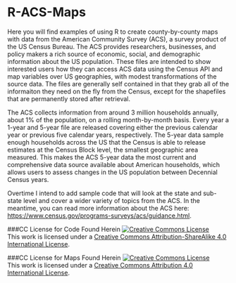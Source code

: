 # R-ACS-Maps
Here you will find examples of using R to create county-by-county maps with data from the American Community Survey (ACS), a survey product of the US Census Bureau. The ACS provides researchers, businesses, and policy makers a rich source of economic, social, and demographic information about the US population. These files are intended to show interested users how they can access ACS data using the Census API and map variables over US geographies, with modest transformations of the source data. The files are generally self contained in that they grab all of the informaiton they need on the fly from the Census, except for the shapefiles that are permanently stored after retrieval.

The ACS collects information from around 3 million households annually, about 1% of the population, on a rolling month-by-month basis. Every year a 1-year and 5-year file are released covering either the previous calendar year or previous five calendar years, respectively. The 5-year data sample enough households across the US that the Census is able to release estimates at the Census Block level, the smallest geographic area measured. This makes the ACS 5-year data the most current and comprehensive data source available about American households, which allows users to assess changes in the US population between Decennial Census years.

Overtime I intend to add sample code that will look at the state and sub-state level and cover a wider variety of topics from the ACS. In the meantime, you can read more information about the ACS here: https://www.census.gov/programs-surveys/acs/guidance.html.

###CC License for Code Found Herein
<a rel="license" href="http://creativecommons.org/licenses/by-sa/4.0/"><img alt="Creative Commons License" style="border-width:0" src="https://i.creativecommons.org/l/by-sa/4.0/88x31.png" /></a><br />This work is licensed under a <a rel="license" href="http://creativecommons.org/licenses/by-sa/4.0/">Creative Commons Attribution-ShareAlike 4.0 International License</a>.

###CC License for Maps Found Herein
<a rel="license" href="http://creativecommons.org/licenses/by/4.0/"><img alt="Creative Commons License" style="border-width:0" src="https://i.creativecommons.org/l/by/4.0/88x31.png" /></a><br />This work is licensed under a <a rel="license" href="http://creativecommons.org/licenses/by/4.0/">Creative Commons Attribution 4.0 International License</a>.
